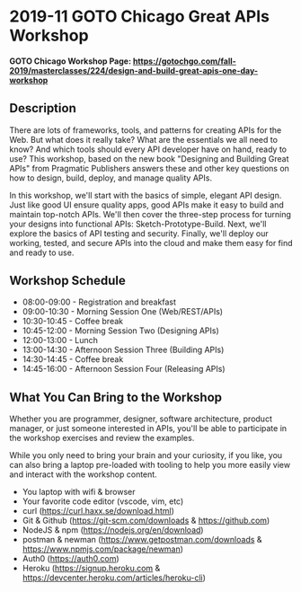 # 2019-11 GOTO Chicago Great APIs Workshop

#### GOTO Chicago Workshop Page: https://gotochgo.com/fall-2019/masterclasses/224/design-and-build-great-apis-one-day-workshop

## Description

There are lots of frameworks, tools, and patterns for creating APIs for the Web. But what does it really take? What are the essentials we all need to know? And which tools should every API developer have on hand, ready to use? This workshop, based on the new book "Designing and Building Great APIs" from Pragmatic Publishers answers these and other key questions on how to design, build, deploy, and manage quality APIs.

In this workshop, we'll start with the basics of simple, elegant API design. Just like good UI ensure quality apps, good APIs make it easy to build and maintain top-notch APIs. We'll then cover the three-step process for turning your designs into functional APIs: Sketch-Prototype-Build. Next, we'll explore the basics of API testing and security. Finally, we'll deploy our working, tested, and secure APIs into the cloud and make them easy for find and ready to use.
 
## Workshop Schedule

 * 08:00-09:00 - Registration and breakfast
 * 09:00-10:30 - Morning Session One (Web/REST/APIs)
 * 10:30-10:45 - Coffee break
 * 10:45-12:00 - Morning Session Two (Designing APIs)
 * 12:00-13:00 - Lunch
 * 13:00-14:30 - Afternoon Session Three (Building APIs)
 * 14:30-14:45 - Coffee break
 * 14:45-16:00 - Afternoon Session Four (Releasing APIs)

## What You Can Bring to the Workshop

Whether you are programmer, designer, software architecture, product manager, or just someone interested in APIs, you'll be able to participate in the workshop exercises and review the examples.

While you only need to bring your brain and your curiosity, if you like, you can also bring a laptop pre-loaded with tooling to help you more easily view and interact with the workshop content.

 * You laptop with wifi & browser
 * Your favorite code editor (vscode, vim, etc)
 * curl (https://curl.haxx.se/download.html)
 * Git & Github (https://git-scm.com/downloads & https://github.com)
 * NodeJS & npm (https://nodejs.org/en/download)
 * postman & newman (https://www.getpostman.com/downloads & https://www.npmjs.com/package/newman)
 * Auth0 (https://auth0.com)
 * Heroku (https://signup.heroku.com & https://devcenter.heroku.com/articles/heroku-cli)
 


